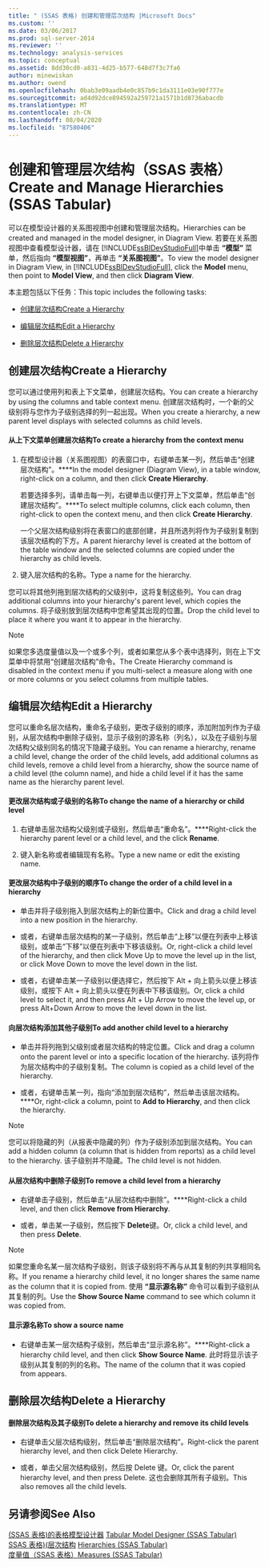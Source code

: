 ```yaml
---
title: " (SSAS 表格) 创建和管理层次结构 |Microsoft Docs"
ms.custom: ''
ms.date: 03/06/2017
ms.prod: sql-server-2014
ms.reviewer: ''
ms.technology: analysis-services
ms.topic: conceptual
ms.assetid: 8dd30cd0-a831-4d25-b577-648d7f3c7fa6
author: minewiskan
ms.author: owend
ms.openlocfilehash: 0bab3e09aadb4e0c857b9c1da3111e03e90f777e
ms.sourcegitcommit: ad4d92dce894592a259721a1571b1d8736abacdb
ms.translationtype: MT
ms.contentlocale: zh-CN
ms.lasthandoff: 08/04/2020
ms.locfileid: "87580406"
---
```

# <a name="create-and-manage-hierarchies-ssas-tabular"></a><span data-ttu-id="977b2-102">创建和管理层次结构（SSAS 表格）</span><span class="sxs-lookup"><span data-stu-id="977b2-102">Create and Manage Hierarchies (SSAS Tabular)</span></span>
  <span data-ttu-id="977b2-103">可以在模型设计器的关系图视图中创建和管理层次结构。</span><span class="sxs-lookup"><span data-stu-id="977b2-103">Hierarchies can be created and managed in the model designer, in Diagram View.</span></span> <span data-ttu-id="977b2-104">若要在关系图视图中查看模型设计器，请在 [!INCLUDE[ssBIDevStudioFull](../../includes/ssbidevstudiofull-md.md)]中单击 **“模型”** 菜单，然后指向 **“模型视图”**，再单击 **“关系图视图”**。</span><span class="sxs-lookup"><span data-stu-id="977b2-104">To view the model designer in Diagram View, in [!INCLUDE[ssBIDevStudioFull](../../includes/ssbidevstudiofull-md.md)], click the **Model** menu, then point to **Model View**, and then click **Diagram View**.</span></span>  
  
 <span data-ttu-id="977b2-105">本主题包括以下任务：</span><span class="sxs-lookup"><span data-stu-id="977b2-105">This topic includes the following tasks:</span></span>  
  
-   [<span data-ttu-id="977b2-106">创建层次结构</span><span class="sxs-lookup"><span data-stu-id="977b2-106">Create a Hierarchy</span></span>](#bkmk_create)  
  
-   [<span data-ttu-id="977b2-107">编辑层次结构</span><span class="sxs-lookup"><span data-stu-id="977b2-107">Edit a Hierarchy</span></span>](#bkmk_edit)  
  
-   [<span data-ttu-id="977b2-108">删除层次结构</span><span class="sxs-lookup"><span data-stu-id="977b2-108">Delete a Hierarchy</span></span>](#bkmk_delete)  
  
##  <a name="create-a-hierarchy"></a><a name="bkmk_create"></a> <span data-ttu-id="977b2-109">创建层次结构</span><span class="sxs-lookup"><span data-stu-id="977b2-109">Create a Hierarchy</span></span>  
 <span data-ttu-id="977b2-110">您可以通过使用列和表上下文菜单，创建层次结构。</span><span class="sxs-lookup"><span data-stu-id="977b2-110">You can create a hierarchy by using the columns and table context menu.</span></span> <span data-ttu-id="977b2-111">创建层次结构时，一个新的父级别将与您作为子级别选择的列一起出现。</span><span class="sxs-lookup"><span data-stu-id="977b2-111">When you create a hierarchy, a new parent level displays with selected columns as child levels.</span></span>  
  
#### <a name="to-create-a-hierarchy-from-the-context-menu"></a><span data-ttu-id="977b2-112">从上下文菜单创建层次结构</span><span class="sxs-lookup"><span data-stu-id="977b2-112">To create a hierarchy from the context menu</span></span>  
  
1.  <span data-ttu-id="977b2-113">在模型设计器（关系图视图）的表窗口中，右键单击某一列，然后单击“创建层次结构”。\*\*\*\*</span><span class="sxs-lookup"><span data-stu-id="977b2-113">In the model designer (Diagram View), in a table window, right-click on a column, and then click **Create Hierarchy**.</span></span>  
  
     <span data-ttu-id="977b2-114">若要选择多列，请单击每一列，右键单击以便打开上下文菜单，然后单击“创建层次结构”。\*\*\*\*</span><span class="sxs-lookup"><span data-stu-id="977b2-114">To select multiple columns, click each column, then right-click to open the context menu, and then click **Create Hierarchy**.</span></span>  
  
     <span data-ttu-id="977b2-115">一个父层次结构级别将在表窗口的底部创建，并且所选列将作为子级别复制到该层次结构的下方。</span><span class="sxs-lookup"><span data-stu-id="977b2-115">A parent hierarchy level is created at the bottom of the table window and the selected columns are copied under the hierarchy as child levels.</span></span>  
  
2.  <span data-ttu-id="977b2-116">键入层次结构的名称。</span><span class="sxs-lookup"><span data-stu-id="977b2-116">Type a name for the hierarchy.</span></span>  
  
 <span data-ttu-id="977b2-117">您可以将其他列拖到层次结构的父级别中，这将复制这些列。</span><span class="sxs-lookup"><span data-stu-id="977b2-117">You can drag additional columns into your hierarchy's parent level, which copies the columns.</span></span> <span data-ttu-id="977b2-118">将子级别放到层次结构中您希望其出现的位置。</span><span class="sxs-lookup"><span data-stu-id="977b2-118">Drop the child level to place it where you want it to appear in the hierarchy.</span></span>  
  
> [!NOTE]  
>  <span data-ttu-id="977b2-119">如果您多选度量值以及一个或多个列，或者如果您从多个表中选择列，则在上下文菜单中将禁用“创建层次结构”命令。</span><span class="sxs-lookup"><span data-stu-id="977b2-119">The Create Hierarchy command is disabled in the context menu if you multi-select a measure along with one or more columns or you select columns from multiple tables.</span></span>  
  
##  <a name="edit-a-hierarchy"></a><a name="bkmk_edit"></a><span data-ttu-id="977b2-120">编辑层次结构</span><span class="sxs-lookup"><span data-stu-id="977b2-120">Edit a Hierarchy</span></span>  
 <span data-ttu-id="977b2-121">您可以重命名层次结构，重命名子级别，更改子级别的顺序，添加附加列作为子级别，从层次结构中删除子级别，显示子级别的源名称（列名），以及在子级别与层次结构父级别同名的情况下隐藏子级别。</span><span class="sxs-lookup"><span data-stu-id="977b2-121">You can rename a hierarchy, rename a child level, change the order of the child levels, add additional columns as child levels, remove a child level from a hierarchy, show the source name of a child level (the column name), and hide a child level if it has the same name as the hierarchy parent level.</span></span>  
  
#### <a name="to-change-the-name-of-a-hierarchy-or-child-level"></a><span data-ttu-id="977b2-122">更改层次结构或子级别的名称</span><span class="sxs-lookup"><span data-stu-id="977b2-122">To change the name of a hierarchy or child level</span></span>  
  
1.  <span data-ttu-id="977b2-123">右键单击层次结构父级别或子级别，然后单击“重命名”。\*\*\*\*</span><span class="sxs-lookup"><span data-stu-id="977b2-123">Right-click the hierarchy parent level or a child level, and the click **Rename**.</span></span>  
  
2.  <span data-ttu-id="977b2-124">键入新名称或者编辑现有名称。</span><span class="sxs-lookup"><span data-stu-id="977b2-124">Type a new name or edit the existing name.</span></span>  
  
#### <a name="to-change-the-order-of-a-child-level-in-a-hierarchy"></a><span data-ttu-id="977b2-125">更改层次结构中子级别的顺序</span><span class="sxs-lookup"><span data-stu-id="977b2-125">To change the order of a child level in a hierarchy</span></span>  
  
-   <span data-ttu-id="977b2-126">单击并将子级别拖入到层次结构上的新位置中。</span><span class="sxs-lookup"><span data-stu-id="977b2-126">Click and drag a child level into a new position in the hierarchy.</span></span>  
  
-   <span data-ttu-id="977b2-127">或者，右键单击层次结构的某一子级别，然后单击“上移”以便在列表中上移该级别，或单击“下移”以便在列表中下移该级别。</span><span class="sxs-lookup"><span data-stu-id="977b2-127">Or, right-click a child level of the hierarchy, and then click Move Up to move the level up in the list, or click Move Down to move the level down in the list.</span></span>  
  
-   <span data-ttu-id="977b2-128">或者，右键单击某一子级别以便选择它，然后按下 Alt + 向上箭头以便上移该级别，或按下 Alt + 向上箭头以便在列表中下移该级别。</span><span class="sxs-lookup"><span data-stu-id="977b2-128">Or, click a child level to select it, and then press Alt + Up Arrow to move the level up, or press Alt+Down Arrow to move the level down in the list.</span></span>  
  
#### <a name="to-add-another-child-level-to-a-hierarchy"></a><span data-ttu-id="977b2-129">向层次结构添加其他子级别</span><span class="sxs-lookup"><span data-stu-id="977b2-129">To add another child level to a hierarchy</span></span>  
  
-   <span data-ttu-id="977b2-130">单击并将列拖到父级别或者层次结构的特定位置。</span><span class="sxs-lookup"><span data-stu-id="977b2-130">Click and drag a column onto the parent level or into a specific location of the hierarchy.</span></span> <span data-ttu-id="977b2-131">该列将作为层次结构中的子级别复制。</span><span class="sxs-lookup"><span data-stu-id="977b2-131">The column is copied as a child level of the hierarchy.</span></span>  
  
-   <span data-ttu-id="977b2-132">或者，右键单击某一列，指向“添加到层次结构”，然后单击该层次结构。\*\*\*\*</span><span class="sxs-lookup"><span data-stu-id="977b2-132">Or, right-click a column, point to **Add to Hierarchy**, and then click the hierarchy.</span></span>  
  
> [!NOTE]  
>  <span data-ttu-id="977b2-133">您可以将隐藏的列（从报表中隐藏的列）作为子级别添加到层次结构。</span><span class="sxs-lookup"><span data-stu-id="977b2-133">You can add a hidden column (a column that is hidden from reports) as a child level to the hierarchy.</span></span> <span data-ttu-id="977b2-134">该子级别并不隐藏。</span><span class="sxs-lookup"><span data-stu-id="977b2-134">The child level is not hidden.</span></span>  
  
#### <a name="to-remove-a-child-level-from-a-hierarchy"></a><span data-ttu-id="977b2-135">从层次结构中删除子级别</span><span class="sxs-lookup"><span data-stu-id="977b2-135">To remove a child level from a hierarchy</span></span>  
  
-   <span data-ttu-id="977b2-136">右键单击子级别，然后单击“从层次结构中删除”。\*\*\*\*</span><span class="sxs-lookup"><span data-stu-id="977b2-136">Right-click a child level, and then click **Remove from Hierarchy**.</span></span>  
  
-   <span data-ttu-id="977b2-137">或者，单击某一子级别，然后按下 **Delete**键。</span><span class="sxs-lookup"><span data-stu-id="977b2-137">Or, click a child level, and then press **Delete**.</span></span>  
  
> [!NOTE]  
>  <span data-ttu-id="977b2-138">如果您重命名某一层次结构子级别，则该子级别将不再与从其复制的列共享相同名称。</span><span class="sxs-lookup"><span data-stu-id="977b2-138">If you rename a hierarchy child level, it no longer shares the same name as the column that it is copied from.</span></span> <span data-ttu-id="977b2-139">使用 **“显示源名称”** 命令可以看到子级别从其复制的列。</span><span class="sxs-lookup"><span data-stu-id="977b2-139">Use the **Show Source Name** command to see which column it was copied from.</span></span>  
  
#### <a name="to-show-a-source-name"></a><span data-ttu-id="977b2-140">显示源名称</span><span class="sxs-lookup"><span data-stu-id="977b2-140">To show a source name</span></span>  
  
-   <span data-ttu-id="977b2-141">右键单击某一层次结构子级别，然后单击“显示源名称”。\*\*\*\*</span><span class="sxs-lookup"><span data-stu-id="977b2-141">Right-click a hierarchy child level, and then click **Show Source Name**.</span></span> <span data-ttu-id="977b2-142">此时将显示该子级别从其复制的列的名称。</span><span class="sxs-lookup"><span data-stu-id="977b2-142">The name of the column that it was copied from appears.</span></span>  
  
##  <a name="delete-a-hierarchy"></a><a name="bkmk_delete"></a> <span data-ttu-id="977b2-143">删除层次结构</span><span class="sxs-lookup"><span data-stu-id="977b2-143">Delete a Hierarchy</span></span>  
  
#### <a name="to-delete-a-hierarchy-and-remove-its-child-levels"></a><span data-ttu-id="977b2-144">删除层次结构及其子级别</span><span class="sxs-lookup"><span data-stu-id="977b2-144">To delete a hierarchy and remove its child levels</span></span>  
  
-   <span data-ttu-id="977b2-145">右键单击父层次结构级别，然后单击“删除层次结构”。</span><span class="sxs-lookup"><span data-stu-id="977b2-145">Right-click the parent hierarchy level, and then click Delete Hierarchy.</span></span>  
  
-   <span data-ttu-id="977b2-146">或者，单击父层次结构级别，然后按 Delete 键。</span><span class="sxs-lookup"><span data-stu-id="977b2-146">Or, click the parent hierarchy level, and then press Delete.</span></span> <span data-ttu-id="977b2-147">这也会删除其所有子级别。</span><span class="sxs-lookup"><span data-stu-id="977b2-147">This also removes all the child levels.</span></span>  
  
## <a name="see-also"></a><span data-ttu-id="977b2-148">另请参阅</span><span class="sxs-lookup"><span data-stu-id="977b2-148">See Also</span></span>  
 <span data-ttu-id="977b2-149">[&#40;SSAS 表格&#41;的表格模型设计器](../tabular-model-designer-ssas-tabular.md) </span><span class="sxs-lookup"><span data-stu-id="977b2-149">[Tabular Model Designer &#40;SSAS Tabular&#41;](../tabular-model-designer-ssas-tabular.md) </span></span>  
 <span data-ttu-id="977b2-150">[SSAS 表格&#41;&#40;层次结构](hierarchies-ssas-tabular.md) </span><span class="sxs-lookup"><span data-stu-id="977b2-150">[Hierarchies &#40;SSAS Tabular&#41;](hierarchies-ssas-tabular.md) </span></span>  
 [<span data-ttu-id="977b2-151">度量值（SSAS 表格）</span><span class="sxs-lookup"><span data-stu-id="977b2-151">Measures &#40;SSAS Tabular&#41;</span></span>](measures-ssas-tabular.md)  
  
  
